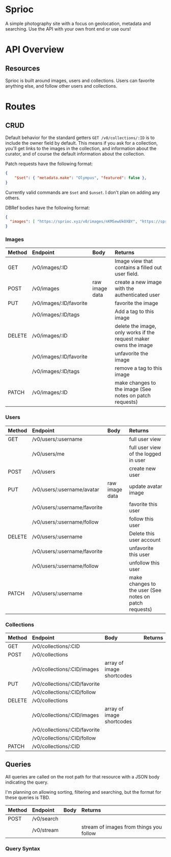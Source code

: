 # Sprioc

A simple photography site with a focus on geolocation, metadata and searching.
Use the API with your own front end or use ours!

# API Overview

## Resources

Sprioc is built around images, users and collections. Users can favorite
anything else, and follow other users and collections.

# Routes

## CRUD

Default behavior for the standard getters `GET /v0/collections/:ID` is to
include the owner field by default. This means if you ask for a collection,
you'll get links to the images in the collection, and information about the
curator, and of course the default information about the collection.

Patch requests have the following format:

```json
{
    "$set": { "metadata.make": "Olympus", "featured": false },
}
```

Currently valid commands are `$set` and `$unset`. I don't plan on adding any
others.

DBRef bodies have the following format:

```json
{
  "images": [ "https://sprioc.xyz/v0/images/nKMSewUkOXBY", "https://sprioc.xyz/v0/images/lPtjPPUFVVUR" ]
}
```


### Images
| Method | Endpoint                    | Body           | Returns                                                          |
|:-------|:----------------------------|:---------------|:-----------------------------------------------------------------|
| GET    | /v0/images/:ID          |                   | Image view that contains a filled out user field.                |
| POST   | /v0/images              | raw image data | create a new image with the authenticated user                   |
| PUT    | /v0/images/:ID/favorite |                | favorite the image                                               |
|        | /v0/images/:ID/tags     |                | Add a tag to this image                                          |
| DELETE | /v0/images/:ID          |                | delete the image, only works if the request maker owns the image |
|        | /v0/images/:ID/favorite |                | unfavorite the image                                             |
|        | /v0/images/:ID/tags     |                | remove a tag to this image                                       |
| PATCH  | /v0/images/:ID          |                | make changes to the image (See notes on patch requests)          |

### Users
| Method | Endpoint                          | Body           | Returns                                                |
|:-------|:----------------------------------|:---------------|:-------------------------------------------------------|
| GET    | /v0/users/:username           |                | full user view                                         |
|        | /v0/users/me                  |                | full user view of the logged in user                   |
| POST   | /v0/users                     |                | create new user                                        |
| PUT    | /v0/users/:username/avatar    | raw image data | update avatar image                                    |
|        | /v0/users/:username/favorite |                | favorite this user                                     |
|        | /v0/users/:username/follow   |                | follow this user                                       |
| DELETE | /v0/users/:username           |                | Delete this user account                               |
|        | /v0/users/:username/favorite |                | unfavorite this user                                   |
|        | /v0/users/:username/follow   |                | unfollow this user                                     |
| PATCH  | /v0/users/:username           |                | make changes to the user (See notes on patch requests) |

### Collections
| Method | Endpoint                          | Body                      | Returns |
|:-------|:----------------------------------|:--------------------------|:--------|
| GET    | /v0/collections/:CID          |                           |         |
| POST   | /v0/collections               |                           |         |
|        | /v0/collections/:CID/images   | array of image shortcodes |         |
| PUT    | /v0/collections/:CID/favorite |                           |         |
|        | /v0/collections/:CID/follow   |                           |         |
| DELETE | /v0/collections               |                           |         |
|        | /v0/collections/:CID/images   | array of image shortcodes |         |
|        | /v0/collections/:CID/favorite |                           |         |
|        | /v0/collections/:CID/follow   |                           |         |
| PATCH  | /v0/collections/:CID          |                           |         |


## Queries

All queries are called on the root path for that resource with a JSON body
indicating the query.

I'm planning on allowing sorting, filtering and searching, but the format for
these queries is TBD.

| Method | Endpoint       | Body | Returns                                 |
|:-------|:---------------|:-----|:----------------------------------------|
| POST   | /v0/search |      |                                         |
|        | /v0/stream |      | stream of images from things you follow |

### Query Syntax
